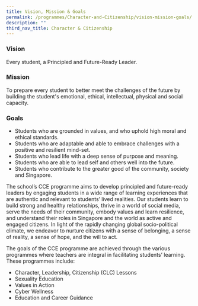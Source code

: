 ```yaml
---
title: Vision, Mission & Goals
permalink: /programmes/Character-and-Citizenship/vision-mission-goals/
description: ""
third_nav_title: Character & Citizenship
---
```

### Vision

Every student, a Principled and Future-Ready Leader.

### Mission

To prepare every student to better meet the challenges of the future by building the student's emotional, ethical, intellectual, physical and social capacity.

### Goals

*   Students who are grounded in values, and who uphold high moral and ethical standards.
*   Students who are adaptable and able to embrace challenges with a positive and resilient mind-set.
*   Students who lead life with a deep sense of purpose and meaning.
*   Students who are able to lead self and others well into the future.
*   Students who contribute to the greater good of the community, society and Singapore.

The school’s CCE programme aims to develop principled and future-ready leaders by engaging students in a wide range of learning experiences that are authentic and relevant to students’ lived realities. Our students learn to build strong and healthy relationships, thrive in a world of social media, serve the needs of their community, embody values and learn resilience, and understand their roles in Singapore and the world as active and engaged citizens. In light of the rapidly changing global socio-political climate, we endeavor to nurture citizens with a sense of belonging, a sense of reality, a sense of hope, and the will to act.

The goals of the CCE programme are achieved through the various programmes where teachers are integral in facilitating students’ learning. These programmes include:

*   Character, Leadership, Citizenship (CLC) Lessons
*   Sexuality Education
*   Values in Action
*   Cyber Wellness
*   Education and Career Guidance